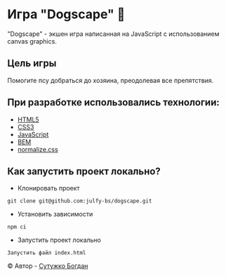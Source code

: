 # Игра "Dogscape" :dog:

"Dogscape" - экшен игра написанная на JavaScript с использованием canvas graphics. 

## Цель игры

Помогите псу добраться до хозяина, преодолевая все препятствия. 

## При разработке использовались технологии:
- [HTML5][html]
- [CSS3][css]
- [JavaScript][js]
- [BEM][bem]
- [normalize.css][normalize-css]

## Как запустить проект локально?

- Клонировать проект
```
git clone git@github.com:julfy-bs/dogscape.git
```
- Установить зависимости
```
npm ci
```
- Запустить проект локально
```
Запустить файл index.html
```

&copy; Автор - [Сутужко Богдан][author-portfolio]

[//]: # 'Общие переменные автора'
[author-portfolio]: https://julfy-bs.github.io/
[//]: # 'Переменные используемых технологий'
[html]: https://html5.org/
[css]: https://www.w3.org/Style/CSS/Overview.en.html
[js]: https://www.javascript.com/
[bem]: https://ru.bem.info/methodology/
[normalize-css]: https://necolas.github.io/normalize.css/
